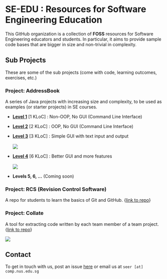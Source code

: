 # SE-EDU : Resources for Software Engineering Education
This GitHub organization is a collection of **FOSS** resources for Software Engineering educators and students. 
In particular, it aims to provide sample code bases that are bigger in size and non-trivial in complexity.

## Sub Projects
These are some of the sub projects (come with code, learning outcomes, exercises, etc.) 

### Project: AddressBook 
A series of Java projects with increasing size and complexity, to be used as examples (or starter projects) in SE courses.
  * [**Level 1**](../../../addressbook-level1) [1 KLoC] : Non-OOP, No GUI (Command Line Interface)
  * [**Level 2**](../../../addressbook-level2) [2 KLoC] : OOP, No GUI (Command Line Interface)
  * [**Level 3**](../../../addressbook-level3) [3 KLoC] : Simple GUI with text input and output<br><br>
    <img src="../../../addressbook-level3/blob/master/doc/images/Ui.png" >
    
  * [**Level 4**](../../../addressbook-level4) [6 KLoC] : Better GUI and more features<br><br>
    <img src="../../../addressbook-level4/raw/master/docs/images/Ui.png" >
    
  * **Levels 5, 6, ...** (Coming soon)
  
### Project: RCS (Revision Control Software) 
A repo for students to learn the basics of Git and GitHub. {[link to repo](../../../rcs)}

### Project: Collate
A tool for extracting code written by each team member of a team project. {[link to repo](../../../collate)}

<img src="../../../collate/raw/master/docs/images/collate-overview.gif" >

## Contact 
To get in touch with us, post an issue [here](../../issues) or email us at `seer [at] comp.nus.edu.sg`

